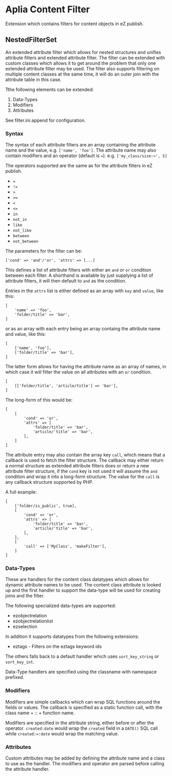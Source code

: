 # Aplia Content Filter

Extension which contains filters for content objects in eZ publish.

## NestedFilterSet

An extended attribute filter which allows for nested structures and
unifies attribute filters and extended attribute filter.
The filter can be extended with custom classes which allows it to get around the
problem that only one extended attribute filter may be used.
The filter also supports filtering on multiple content classes at the same time,
it will do an outer join with the attribute table in this case.

Tthe following elements can be extended:

1. Data-Types
2. Modifiers
3. Attributes

See filter.ini.append for configuration.

### Syntax

The syntax of each attribute filters are an array containing the attribute name
and the value, e.g. ```['name', 'foo']```.
The attribute name may also contain modifiers and an operator (default is `=`).
e.g. ```['my_class/size:>', 5]```

The operators supported are the same as for the attribute filters in eZ publish.

- `=`
- `!=`
- `>`
- `>=`
- `<`
- `<=`
- `in`
- `not_in`
- `like`
- `not_like`
- `between`
- `not_between`

The parameters for the filter can be:

```['cond' => 'and'/'or', 'attrs' => [...]```

This defines a list of attribute filters with either an `and` or `or` condition between each filter.
A shorthand is available by just supplying a list of attribute filters, it will then default to `and` as the condition.

Entries in the `attrs` list is either defined as an array with `key` and `value`, like this:

```
[
    'name' => 'foo',
    'folder/title' => 'bar',
]
```

or as an array with each entry being an array containg the attribute name and value, like this:
```
[
    ['name', 'foo'],
    ['folder/title' => 'bar'],
]
```

The latter form allows for having the attribute name as an array of names, in which case
it will filter the value on all attributes with an `or` condition.

```
[
    [['folder/title', 'article/title'] => 'bar'],
]
```

The long-form of this would be:

```
[
    [
        'cond' => 'or',
        'attrs' => [
            'folder/title' => 'bar',
            'article/'title' => 'bar',
        ],
    ]
]
```

The attribute entry may also contain the array key `call`, which means
that a callback is used to fetch the filter structure. The callback may
either return a normal structure as extended attribute filters does
or return a new attribute filter structure, if the `cond` key is not
used it will assume the `and` condition and wrap it into a long-form
structure. The value for the `call` is any callback structure supported
by PHP.


A full example:
```
[
    ['folder/is_public', true],
    [
        'cond' => 'or',
        'attrs' => [
            'folder/title' => 'bar',
            'article/'title' => 'bar',
        ],
    ],
    [
        'call' => ['MyClass', 'makeFilter'],
    ]
]
```

### Data-Types

These are handlers for the content class datatypes which allows for dynamic attribute names to be used.
The content class attribute is looked up and the first handler to support the data-type will
be used for creating joins and the filter.

The following specialized data-types are supported:

* ezobjectrelation
* ezobjectrelationlist
* ezselection

In addition it supports datatypes from the following extensions:

* eztags - Filters on the eztags keyword ids

The others falls back to a default handler which uses `sort_key_string` or `sort_key_int`.

Data-Type handlers are specified using the classname with namespace prefixed.

### Modifiers

Modifiers are simple callbacks which can wrap SQL functions around the fields or values.
The callback is specified as a static function call, with the class name + :: + function name.

Modifiers are specified in the attribute string, either before or after the operator.
`created:date` would wrap the `created` field in a `DATE()` SQL call while
`created:=:date` would wrap the matching value.

### Attributes

Custom attributes may be added by defining the attribute name and a class
to use as the handler. The modifiers and operator are parsed before calling
the attribute handler.
